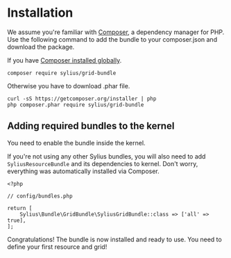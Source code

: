 Installation
============

We assume you're familiar with [Composer](http://packagist.org), a
dependency manager for PHP. Use the following command to add the bundle
to your composer.json and download the package.

If you have [Composer installed globally](http://getcomposer.org/doc/00-intro.md#globally).

``` {.sourceCode .bash}
composer require sylius/grid-bundle
```

Otherwise you have to download .phar file.

``` {.sourceCode .bash}
curl -sS https://getcomposer.org/installer | php
php composer.phar require sylius/grid-bundle
```

Adding required bundles to the kernel
-------------------------------------

You need to enable the bundle inside the kernel.

If you're not using any other Sylius bundles, you will also need to add
`SyliusResourceBundle` and its dependencies to kernel. Don't worry,
everything was automatically installed via Composer.

``` {.sourceCode .php}
<?php

// config/bundles.php

return [
    Sylius\Bundle\GridBundle\SyliusGridBundle::class => ['all' => true],
];
```

Congratulations! The bundle is now installed and ready to use. You need
to define your first resource and grid!
